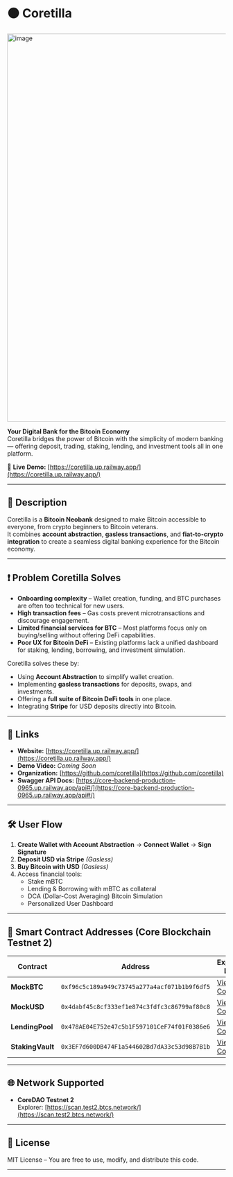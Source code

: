 # 🟠 Coretilla

<img width="1710" height="895" alt="image" src="https://github.com/user-attachments/assets/031af2cb-4796-4992-9869-d5437cd6824c" />


**Your Digital Bank for the Bitcoin Economy**  
Coretilla bridges the power of Bitcoin with the simplicity of modern banking — offering deposit, trading, staking, lending, and investment tools all in one platform.

🔗 **Live Demo:** [https://coretilla.up.railway.app/](https://coretilla.up.railway.app/)  

---


## 📜 Description

Coretilla is a **Bitcoin Neobank** designed to make Bitcoin accessible to everyone, from crypto beginners to Bitcoin veterans.  
It combines **account abstraction**, **gasless transactions**, and **fiat-to-crypto integration** to create a seamless digital banking experience for the Bitcoin economy.

---

## ❗ Problem Coretilla Solves

- **Onboarding complexity** – Wallet creation, funding, and BTC purchases are often too technical for new users.
- **High transaction fees** – Gas costs prevent microtransactions and discourage engagement.
- **Limited financial services for BTC** – Most platforms focus only on buying/selling without offering DeFi capabilities.
- **Poor UX for Bitcoin DeFi** – Existing platforms lack a unified dashboard for staking, lending, borrowing, and investment simulation.

Coretilla solves these by:
- Using **Account Abstraction** to simplify wallet creation.
- Implementing **gasless transactions** for deposits, swaps, and investments.
- Offering a **full suite of Bitcoin DeFi tools** in one place.
- Integrating **Stripe** for USD deposits directly into Bitcoin.

---

## 🔗 Links

- **Website:** [https://coretilla.up.railway.app/](https://coretilla.up.railway.app/)
- **Demo Video:** _Coming Soon_
- **Organization:** [https://github.com/coretilla](https://github.com/coretilla)
- **Swagger API Docs:** [https://core-backend-production-0965.up.railway.app/api#/](https://core-backend-production-0965.up.railway.app/api#/)

---

## 🛠 User Flow

1. **Create Wallet with Account Abstraction** → **Connect Wallet** → **Sign Signature**  
2. **Deposit USD via Stripe** _(Gasless)_  
3. **Buy Bitcoin with USD** _(Gasless)_  
4. Access financial tools:  
   - Stake mBTC  
   - Lending & Borrowing with mBTC as collateral  
   - DCA (Dollar-Cost Averaging) Bitcoin Simulation  
   - Personalized User Dashboard  

---

## 📄 Smart Contract Addresses (Core Blockchain Testnet 2)

| Contract        | Address                                                                 | Explorer Link |
|-----------------|-------------------------------------------------------------------------|---------------|
| **MockBTC**     | `0xf96c5c189a949c73745a277a4acf071b1b9f6df5` | [View Code](https://scan.test2.btcs.network/address/0xf96c5c189a949c73745a277a4acf071b1b9f6df5#code) |
| **MockUSD**     | `0x4dabf45c8cf333ef1e874c3fdfc3c86799af80c8` | [View Code](https://scan.test2.btcs.network/address/0x4dabf45c8cf333ef1e874c3fdfc3c86799af80c8#code) |
| **LendingPool** | `0x478AE04E752e47c5b1F597101CeF74f01F0386e6` | [View Code](https://scan.test2.btcs.network/address/0x478AE04E752e47c5b1F597101CeF74f01F0386e6#code) |
| **StakingVault**| `0x3EF7d600DB474F1a544602Bd7dA33c53d98B7B1b` | [View Code](https://scan.test2.btcs.network/address/0x3EF7d600DB474F1a544602Bd7dA33c53d98B7B1b#code) |

---

## 🌐 Network Supported

- **CoreDAO Testnet 2**  
  Explorer: [https://scan.test2.btcs.network/](https://scan.test2.btcs.network/)

---

## 📜 License

MIT License – You are free to use, modify, and distribute this code.

---
